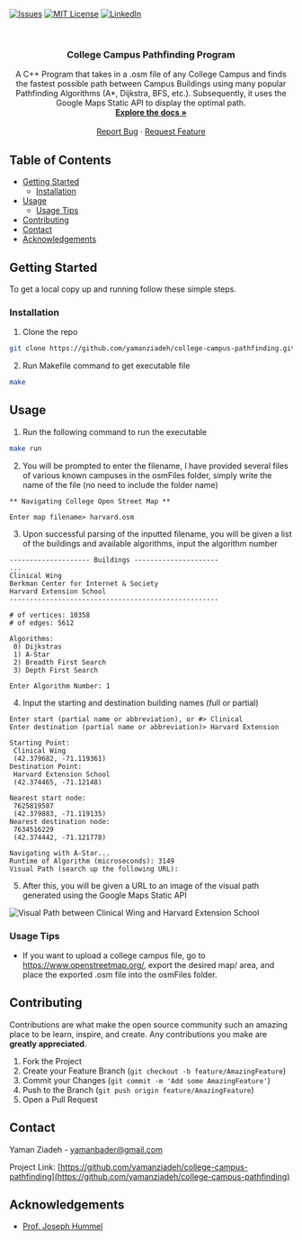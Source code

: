 <!-- PROJECT SHIELDS -->
<!--
*** I'm using markdown "reference style" links for readability.
*** Reference links are enclosed in brackets [ ] instead of parentheses ( ).
*** See the bottom of this document for the declaration of the reference variables
*** for contributors-url, forks-url, etc. This is an optional, concise syntax you may use.
*** https://www.markdownguide.org/basic-syntax/#reference-style-links
-->
[![Issues][issues-shield]][issues-url]
[![MIT License][license-shield]][license-url]
[![LinkedIn][linkedin-shield]][linkedin-url]



<!-- PROJECT LOGO -->
<br />
<p align="center">
  <h3 align="center">College Campus Pathfinding Program</h3>

  <p align="center">
A C++ Program that takes in a .osm file of any College Campus and finds the fastest possible path between Campus Buildings using many popular Pathfinding     Algorithms (A*, Dijkstra, BFS, etc.). Subsequently, it uses the Google Maps Static API to display the optimal path.
    <br />
    <a href="https://github.com/yamanziadeh/college-campus-pathfinding/"><strong>Explore the docs »</strong></a>
    <br />
    <br />
    <a href="https://github.com/yamanziadeh/college-campus-pathfinding/issues">Report Bug</a>
    ·
    <a href="https://github.com/yamanziadeh/college-campus-pathfinding/issues">Request Feature</a>
  </p>
</p>



<!-- TABLE OF CONTENTS -->
## Table of Contents

* [Getting Started](#getting-started)
  * [Installation](#installation)
* [Usage](#usage)
  * [Usage Tips](#Usage-Tips)
* [Contributing](#contributing)
* [Contact](#contact)
* [Acknowledgements](#acknowledgements)



<!-- GETTING STARTED -->
## Getting Started

To get a local copy up and running follow these simple steps.

### Installation
 
1. Clone the repo
```sh
git clone https://github.com/yamanziadeh/college-campus-pathfinding.git
```
2. Run Makefile command to get executable file
```sh
make
```



<!-- USAGE EXAMPLES -->
## Usage

1. Run the following command to run the executable
```sh
make run
```

2. You will be prompted to enter the filename, I have provided several files of various known campuses in the osmFiles folder, simply write the name of the
file (no need to include the folder name)
```
** Navigating College Open Street Map **

Enter map filename> harvard.osm
```

3. Upon successful parsing of the inputted filename, you will be given a list of the buildings and available algorithms, input the algorithm number
```
-------------------- Buildings ---------------------
...
Clinical Wing
Berkman Center for Internet & Society
Harvard Extension School
----------------------------------------------------

# of vertices: 10358
# of edges: 5612

Algorithms: 
 0) Dijkstras
 1) A-Star
 2) Breadth First Search
 3) Depth First Search

Enter Algorithm Number: 1
```

4. Input the starting and destination building names (full or partial)
```
Enter start (partial name or abbreviation), or #> Clinical
Enter destination (partial name or abbreviation)> Harvard Extension

Starting Point:
 Clinical Wing
 (42.379682, -71.119361)
Destination Point:
 Harvard Extension School
 (42.374465, -71.12148)

Nearest start node:
 7625819507
 (42.379883, -71.119135)
Nearest destination node:
 7634516229
 (42.374442, -71.121778)
 
Navigating with A-Star...
Runtime of Algorithm (microseconds): 3149
Visual Path (search up the following URL): 
```
5. After this, you will be given a URL to an image of the visual path generated using the Google Maps Static API

![Visual Path between Clinical Wing and Harvard Extension School](https://i.ibb.co/RQxKFYN/staticmap.png)



<!-- USAGE EXAMPLES -->
### Usage Tips
* If you want to upload a college campus file, go to https://www.openstreetmap.org/, export the desired map/ area, and place the exported .osm file into the osmFiles folder.

<!-- CONTRIBUTING -->
## Contributing

Contributions are what make the open source community such an amazing place to be learn, inspire, and create. Any contributions you make are **greatly appreciated**.

1. Fork the Project
2. Create your Feature Branch (`git checkout -b feature/AmazingFeature`)
3. Commit your Changes (`git commit -m 'Add some AmazingFeature'`)
4. Push to the Branch (`git push origin feature/AmazingFeature`)
5. Open a Pull Request



<!-- CONTACT -->
## Contact

Yaman Ziadeh - yamanbader@gmail.com

Project Link: [https://github.com/yamanziadeh/college-campus-pathfinding](https://github.com/yamanziadeh/college-campus-pathfinding)



<!-- ACKNOWLEDGEMENTS -->
## Acknowledgements

* [Prof. Joseph Hummel](https://cs.uic.edu/profiles/joe-hummel/)





<!-- MARKDOWN LINKS & IMAGES -->
<!-- https://www.markdownguide.org/basic-syntax/#reference-style-links -->
[issues-shield]: https://img.shields.io/github/issues/othneildrew/Best-README-Template.svg?style=flat-square
[issues-url]: https://github.com/yamanziadeh/college-campus-pathfinding/issues
[license-shield]: https://img.shields.io/github/license/othneildrew/Best-README-Template.svg?style=flat-square
[license-url]: https://github.com/othneildrew/Best-README-Template/blob/master/LICENSE.txt
[linkedin-shield]: https://img.shields.io/badge/-LinkedIn-black.svg?style=flat-square&logo=linkedin&colorB=555
[linkedin-url]: https://www.linkedin.com/in/yaman-ziadeh/
[product-screenshot]: images/screenshot.png
